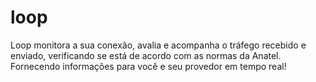 # loop
Loop monitora a sua conexão, avalia e acompanha o tráfego recebido e enviado, verificando se está de acordo com as normas da Anatel. Fornecendo informações para você e seu provedor em tempo real!
